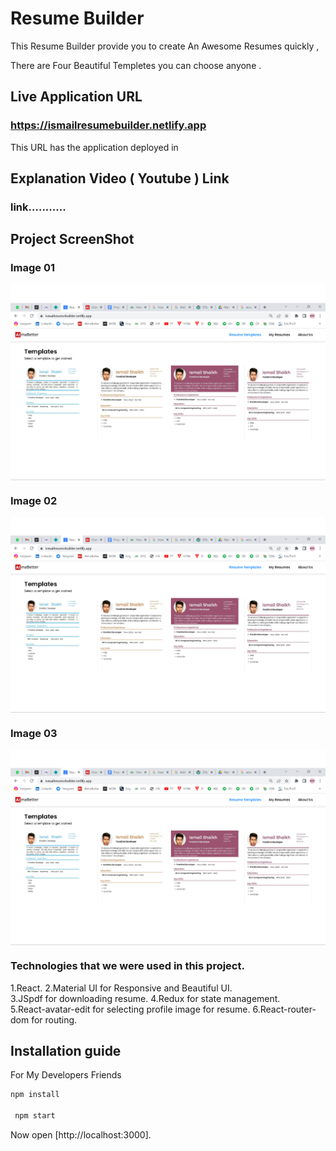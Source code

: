 # Resume Builder 
This Resume Builder provide you to create An Awesome Resumes quickly , 

There are Four Beautiful Templetes you can choose anyone .



## Live Application URL

### https://ismailresumebuilder.netlify.app

This URL has the application deployed in

## Explanation Video ( Youtube ) Link

### link...........

## Project ScreenShot 

### Image 01
<img align="center" src="https://github.com/Ismail1500/ResumeBuilder/blob/main/image1.png"/>

### Image 02
<img align="center" src="https://github.com/Ismail1500/ResumeBuilder/blob/main/image1.png"/>

### Image 03
<img align="center" src="https://github.com/Ismail1500/ResumeBuilder/blob/main/image1.png"/>




### Technologies that we were used in this project.

  1.React.
  2.Material UI for Responsive and Beautiful UI.  
  3.JSpdf for downloading resume. 
  4.Redux for state management.  
  5.React-avatar-edit for selecting profile image for resume.
  6.React-router-dom for routing.
  

## Installation guide

For My Developers Friends

```sh
npm install

 npm start
```
Now open [http://localhost:3000].



